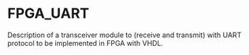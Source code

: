 # FPGA_UART
Description of a transceiver module to (receive and transmit) with UART protocol to be implemented in FPGA with VHDL.
